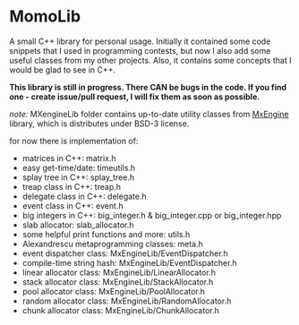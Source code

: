 # MomoLib
A small C++ library for personal usage. Initially it contained some code snippets that I used in programming contests, but now I also add some useful classes from my other projects. Also, it contains some concepts that I would be glad to see in C++.

**This library is still in progress. There CAN be bugs in the code. If you find one - create issue/pull request, I  will fix them as soon as possible.**

*note:* MXengineLib folder contains up-to-date utility classes from [MxEngine](https://github.com/MomoDeve/MxEngine) library, which is distributes under BSD-3 license.

for now there is implementation of:
- matrices in C++: matrix.h
- easy get-time/date: timeutils.h
- splay tree in C++: splay_tree.h
- treap class in C++: treap.h
- delegate class in C++: delegate.h
- event class in C++: event.h
- big integers in C++: big_integer.h & big_integer.cpp or big_integer.hpp
- slab allocator: slab_allocator.h
- some helpful print functions and more: utils.h
- Alexandrescu metaprogramming classes: meta.h
- event dispatcher class: MxEngineLib/EventDispatcher.h
- compile-time string hash: MxEngineLib/EventDispatcher.h
- linear allocator class: MxEngineLib/LinearAllocator.h
- stack allocator class: MxEngineLib/StackAllocator.h
- pool allocator class: MxEngineLib/PoolAllocator.h
- random allocator class: MxEngineLib/RandomAllocator.h
- chunk allocator class: MxEngineLib/ChunkAllocator.h
